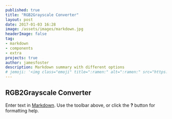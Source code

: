 ```yaml
---
published: true
title: "RGB2Grayscale Converter"
layout: post
date: 2017-01-03 16:28
image: /assets/images/markdown.jpg
headerImage: false
tag:
- markdown
- components
- extra
projects: true
author: jamesfoster
description: Markdown summary with different options
# jemoji: '<img class="emoji" title=":ramen:" alt=":ramen:" src="https://assets.github.com/images/icons/emoji/unicode/1f35c.png" height="20" width="20" align="absmiddle">'
---
```

## RGB2Grayscale Converter


Enter text in [Markdown](http://daringfireball.net/projects/markdown/). Use the toolbar above, or click the **?** button for formatting help.
